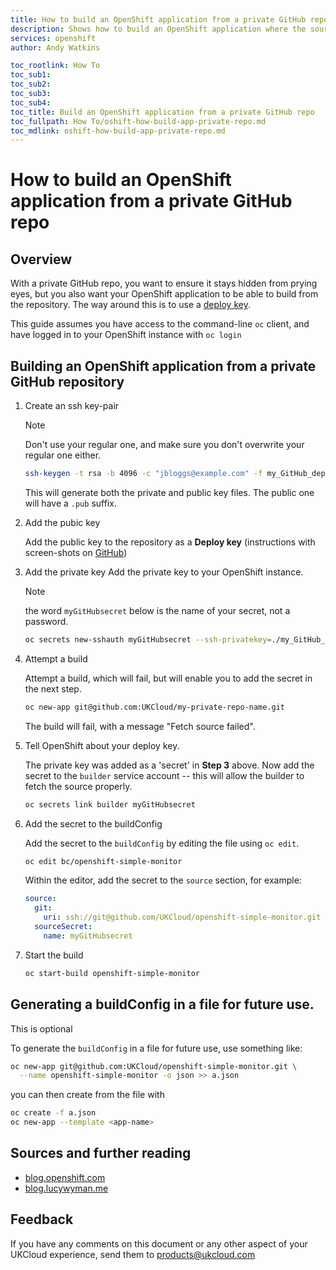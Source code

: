 ```yaml
---
title: How to build an OpenShift application from a private GitHub repository | UKCloud Ltd
description: Shows how to build an OpenShift application where the source code is in a private GitHub repository secured with an SSH key pair
services: openshift
author: Andy Watkins

toc_rootlink: How To
toc_sub1:
toc_sub2:
toc_sub3:
toc_sub4:
toc_title: Build an OpenShift application from a private GitHub repo
toc_fullpath: How To/oshift-how-build-app-private-repo.md
toc_mdlink: oshift-how-build-app-private-repo.md
---
```


# How to build an OpenShift application from a private GitHub repo

## Overview

With a private GitHub repo, you want to ensure it stays hidden from prying
eyes, but you also want your OpenShift application to be able to build from the repository.
The way around this is to use a 
[deploy key](https://developer.github.com/v3/guides/managing-deploy-keys/#deploy-keys).

This guide assumes you have access to the command-line `oc` client, and have
logged in to your OpenShift instance with `oc login`


## Building an OpenShift application from a private GitHub repository
1. Create an ssh key-pair

    > [!NOTE]
    > Don't use your regular one, and make sure you don't overwrite your regular one either.
     
    ```bash
    ssh-keygen -t rsa -b 4096 -c "jbloggs@example.com" -f my_GitHub_deploy_key
    ```
    
    This will generate both the private and public key files. The public one will
    have a `.pub` suffix.

2. Add the pubic key

    Add the public key to the repository as a **Deploy key** (instructions
    with screen-shots on 
    [GitHub](https://developer.github.com/v3/guides/managing-deploy-keys/#deploy-keys))
    
3. Add the private key
    Add the private key to your OpenShift instance. 
    
    > [!NOTE] 
    > the word `myGitHubsecret` below is the name of your secret, not a password.
     
    ```bash
    oc secrets new-sshauth myGitHubsecret --ssh-privatekey=./my_GitHub_deploy_key
    ```

4. Attempt a build

    Attempt a build, which will fail, but will enable you to add the
    secret in the next step.
     
    ```bash
    oc new-app git@github.com:UKCloud/my-private-repo-name.git
    ```
    
    The build will fail, with a message "Fetch source failed".

5. Tell OpenShift about your deploy key.
    
    The private key was added as a 'secret' in **Step 3** above. Now add the secret to the `builder`
    service account -- this will allow the builder to fetch the source properly.
     
    ```bash
    oc secrets link builder myGitHubsecret
    ```

6. Add the secret to the buildConfig

    Add the secret to the `buildConfig` by editing the file using `oc edit`.
 
    ```bash
    oc edit bc/openshift-simple-monitor
    ``` 
    
    Within the editor, add the secret to the `source` section, for example:
    
    ```yaml
    source:
      git:
        uri: ssh://git@github.com/UKCloud/openshift-simple-monitor.git
      sourceSecret:
        name: myGitHubsecret
    ```
7. Start the build    

    ```bash
    oc start-build openshift-simple-monitor
    ```

## Generating a buildConfig in a file for future use.
This is optional

To generate the `buildConfig` in a file for future use, use something like:

```bash
oc new-app git@github.com:UKCloud/openshift-simple-monitor.git \
  --name openshift-simple-monitor -o json >> a.json
```

you can then create from the file with

```bash
oc create -f a.json
oc new-app --template <app-name> 
```

## Sources and further reading

- [blog.openshift.com](https://blog.openshift.com/using-ssh-key-for-s2i-builds/)
- [blog.lucywyman.me](http://blog.lucywyman.me/deploy-private-git-repo-to-openshift.html)

## Feedback

If you have any comments on this document or any other aspect of your
UKCloud experience, send them to <products@ukcloud.com>